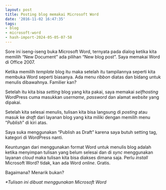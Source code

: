```yaml
---
layout: post
title: Posting blog memakai Microsoft Word
date: '2016-11-02 16:47:35'
tags:
- blog
- microsoft-word
- hash-import-2024-05-05-07-58
---
```


Sore ini iseng-iseng buka Microsoft Word, ternyata pada dialog ketika kita memilih “New Document” ada pilihan “New blog post”. Saya memakai Word di Office 2007.

Ketika memilih _template_ blog itu maka setelah itu tampilannya seperti kita membuka Word seperti biasanya. Ada menu _ribbon_ diatas dan bidang untuk menulis dibawahnya. Familier kan?

Setelah itu kita bisa _setting_ blog yang kita pakai, saya memakai _selfhosting_ WordPress cuma masukkan _username_, _password_ dan alamat _website_ yang dipakai.

Setelah kita selesai menulis, tulisan kita bisa langsung di _posting_ atau masuk ke _draft_ dari layanan blog yang kita miliki dengan memilih menu “_Publish_” di kiri atas.

Saya suka menggunakan “Publish as Draft” karena saya butuh setting tag, kategori di WordPress nanti.

Keuntungan dari menggunakan format Word untuk menulis blog adalah ketika menyimpan tulisan yang belum selesai dan di _sync_ menggunakan layanan _cloud_ maka tulisan kita bisa diakses dimana saja. Perlu _install_ Microsoft Word? tidak, kan ada Word _online_. Gratis.

Bagaimana? Menarik bukan?

_\*Tulisan ini dibuat menggunakan Microsoft Word_

